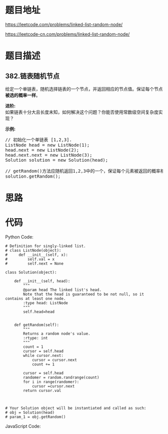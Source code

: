 # 题目地址
https://leetcode.com/problems/linked-list-random-node/

https://leetcode-cn.com/problems/linked-list-random-node/
# 题目描述
## 382.链表随机节点
<p>给定一个单链表，随机选择链表的一个节点，并返回相应的节点值。保证每个节点<strong>被选的概率一样</strong>。</p>

<p><strong>进阶:</strong><br />
如果链表十分大且长度未知，如何解决这个问题？你能否使用常数级空间复杂度实现？</p>

<p><strong>示例:</strong></p>

<pre>
// 初始化一个单链表 [1,2,3].
ListNode head = new ListNode(1);
head.next = new ListNode(2);
head.next.next = new ListNode(3);
Solution solution = new Solution(head);

// getRandom()方法应随机返回1,2,3中的一个，保证每个元素被返回的概率相等。
solution.getRandom();
</pre>

# 思路

# 代码
Python Code:

```
# Definition for singly-linked list.
# class ListNode(object):
#     def __init__(self, x):
#         self.val = x
#         self.next = None

class Solution(object):

    def __init__(self, head):
        """
        @param head The linked list's head.
        Note that the head is guaranteed to be not null, so it contains at least one node.
        :type head: ListNode
        """
        self.head=head
        

    def getRandom(self):
        """
        Returns a random node's value.
        :rtype: int
        """
        count = 1
        cursor = self.head
        while cursor.next:
            cursor = cursor.next
            count += 1
            
        cursor = self.head
        randomer = random.randrange(count)
        for i in range(randomer):
            cursor =cursor.next
        return cursor.val



# Your Solution object will be instantiated and called as such:
# obj = Solution(head)
# param_1 = obj.getRandom()
```
JavaScript Code:

```

```
